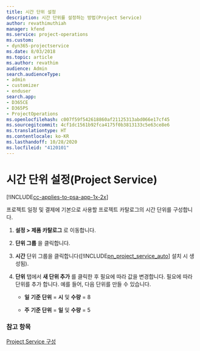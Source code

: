 ```yaml
---
title: 시간 단위 설정
description: 시간 단위를 설정하는 방법(Project Service)
author: revathimuthiah
manager: kfend
ms.service: project-operations
ms.custom:
- dyn365-projectservice
ms.date: 8/03/2018
ms.topic: article
ms.author: revathim
audience: Admin
search.audienceType:
- admin
- customizer
- enduser
search.app:
- D365CE
- D365PS
- ProjectOperations
ms.openlocfilehash: c007f59f542618860af21125313abd066e17cf45
ms.sourcegitcommit: 4cf1dc1561b92fca4175f0b3813133c5e63ce8e6
ms.translationtype: HT
ms.contentlocale: ko-KR
ms.lasthandoff: 10/28/2020
ms.locfileid: "4120101"
---
```

# <a name="set-up-time-units-project-service"></a>시간 단위 설정(Project Service)

[!INCLUDE[cc-applies-to-psa-app-1x-2x](../includes/cc-applies-to-psa-app-1x-2x.md)]

프로젝트 일정 및 결제에 기본으로 사용할 프로젝트 카탈로그의 시간 단위를 구성합니다.  
  
1. **설정 > 제품 카탈로그** 로 이동합니다.  
  
2. **단위 그룹** 을 클릭합니다.  
  
3. **시간** 단위 그룹을 클릭합니다([!INCLUDE[pn_project_service_auto](../includes/pn-project-service-auto.md)] 설치 시 생성됨).  
  
4. **단위** 탭에서 **새 단위 추가** 를 클릭한 후 필요에 따라 값을 변경합니다. 필요에 따라 단위를 추가 합니다. 예를 들어, 다음 단위를 만들 수 있습니다.  
  
   - **일** **기준 단위** = **시** 및 **수량** = 8  
  
   - **주** **기준 단위** = **일** 및 **수량** = 5  
  
### <a name="see-also"></a>참고 항목  
 [Project Service 구성](../psa/configure.md)
